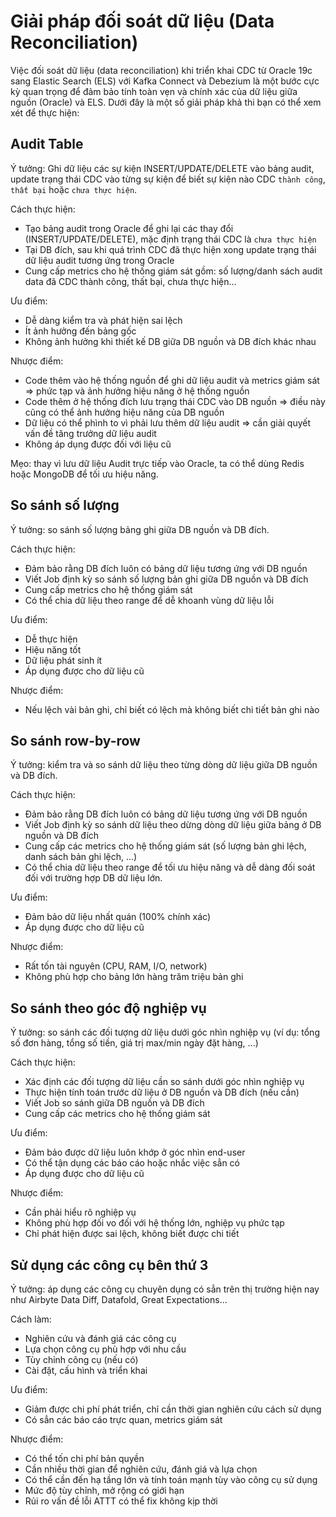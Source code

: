 # Giải pháp đối soát dữ liệu (Data Reconciliation)

Việc đối soát dữ liệu (data reconciliation) khi triển khai CDC từ Oracle 19c sang Elastic Search (ELS) với Kafka Connect và Debezium là một bước cực kỳ quan trọng để đảm bảo tính toàn vẹn và chính xác của dữ liệu giữa nguồn (Oracle) và ELS. Dưới đây là một số giải pháp khả thi bạn có thể xem xét để thực hiện:

## Audit Table

Ý tưởng: Ghi dữ liệu các sự kiện INSERT/UPDATE/DELETE vào bảng audit, update trạng thái CDC vào từng sự kiện để biết sự kiện nào CDC `thành công`, `thất bại` hoặc `chưa thực hiện`.

Cách thực hiện:
- Tạo bảng audit trong Oracle để ghi lại các thay đổi (INSERT/UPDATE/DELETE), mặc định trạng thái CDC là `chưa thực hiện`
- Tại DB đích, sau khi quá trình CDC đã thực hiện xong update trạng thái dữ liệu audit tương ứng trong Oracle
- Cung cấp metrics cho hệ thống giám sát gồm: số lượng/danh sách audit data đã CDC thành công, thất bại, chưa thực hiện...

Ưu điểm: 
- Dễ dàng kiểm tra và phát hiện sai lệch
- Ít ảnh hưởng đến bảng gốc
- Không ảnh hưởng khi thiết kế DB giữa DB nguồn và DB đích khác nhau

Nhược điểm: 
- Code thêm vào hệ thống nguồn để ghi dữ liệu audit và metrics giám sát => phức tạp và ảnh hưởng hiệu năng ở hệ thống nguồn
- Code thêm ở hệ thống đích lưu trạng thái CDC vào DB nguồn => điều này cũng có thể ảnh hưởng hiệu năng của DB nguồn
- Dữ liệu có thể phình to vì phải lưu thêm dữ liệu audit => cần giải quyết vấn đề tăng trưởng dữ liệu audit
- Không áp dụng được đối với liệu cũ

Mẹo: thay vì lưu dữ liệu Audit trực tiếp vào Oracle, ta có thể dùng Redis hoặc MongoDB để tối ưu hiệu năng.

## So sánh số lượng

Ý tưởng: so sánh số lượng bảng ghi giữa DB nguồn và DB đích.

Cách thực hiện:
- Đảm bảo rằng DB đích luôn có bảng dữ liệu tương ứng với DB nguồn
- Viết Job định kỳ so sánh số lượng bản ghi giữa DB nguồn và DB đích
- Cung cấp metrics cho hệ thống giám sát
- Có thể chia dữ liệu theo range để dễ khoanh vùng dữ liệu lỗi

Ưu điểm:
- Dễ thực hiện
- Hiệu năng tốt
- Dữ liệu phát sinh ít
- Áp dụng được cho dữ liệu cũ

Nhược điểm:
- Nếu lệch vài bản ghi, chỉ biết có lệch mà không biết chi tiết bản ghi nào

## So sánh row-by-row

Ý tưởng: kiểm tra và so sánh dữ liệu theo từng dòng dữ liệu giữa DB nguồn và DB đích.

Cách thực hiện:
- Đảm bảo rằng DB đích luôn có bảng dữ liệu tương ứng với DB nguồn
- Viết Job định kỳ so sánh dữ liệu theo dừng dòng dữ liệu giữa bảng ở DB nguồn và DB đích
- Cung cấp các metrics cho hệ thống giám sát (số lượng bản ghi lệch, danh sách bản ghi lệch, ...)
- Có thể chia dữ liệu theo range để tối ưu hiệu năng và dễ dàng đối soát đối với trường hợp DB dữ liệu lớn.

Ưu điểm:
- Đảm bảo dữ liệu nhất quán (100% chính xác)
- Áp dụng được cho dữ liệu cũ

Nhược điểm:
- Rất tốn tài nguyên (CPU, RAM, I/O, network)
- Không phù hợp cho bảng lớn hàng trăm triệu bản ghi

## So sánh theo góc độ nghiệp vụ

Ý tưởng: so sánh các đối tượng dữ liệu dưới góc nhìn nghiệp vụ (ví dụ: tổng số đơn hàng, tổng số tiền, giá trị max/min ngày đặt hàng, ...)

Cách thực hiện:
- Xác định các đối tượng dữ liệu cần so sánh dưới góc nhìn nghiệp vụ
- Thực hiện tính toán trước dữ liệu ở DB nguồn và DB đích (nếu cần)
- Viết Job so sánh giữa DB nguồn và DB đích
- Cung cấp các metrics cho hệ thống giám sát

Ưu điểm:
- Đảm bảo được dữ liệu luôn khớp ở góc nhìn end-user
- Có thể tận dụng các báo cáo hoặc nhắc việc sẳn có
- Áp dụng được cho dữ liệu cũ

Nhược điểm:
- Cần phải hiểu rõ nghiệp vụ
- Không phù hợp đối vo đối với hệ thống lớn, nghiệp vụ phức tạp
- Chỉ phát hiện được sai lệch, không biết được chi tiết

## Sử dụng các công cụ bên thứ 3

Ý tưởng: áp dụng các công cụ chuyên dụng có sẳn trên thị trường hiện nay như Airbyte Data Diff, Datafold, Great Expectations...

Cách làm:
- Nghiên cứu và đánh giá các công cụ
- Lựa chọn công cụ phù hợp với nhu cầu
- Tùy chỉnh công cụ (nếu có)
- Cài đặt, cấu hình và triển khai

Ưu điểm:
- Giảm được chi phí phát triển, chỉ cần thời gian nghiên cứu cách sử dụng
- Có sẳn các báo cáo trực quan, metrics giám sát

Nhược điểm:
- Có thể tốn chi phí bản quyền
- Cần nhiều thời gian để nghiên cứu, đánh giá và lựa chọn
- Có thể cần đến hạ tầng lớn và tính toán mạnh tùy vào công cụ sử dụng
- Mức độ tùy chỉnh, mở rộng có giới hạn
- Rủi ro vấn đề lỗi ATTT có thể fix không kịp thời
